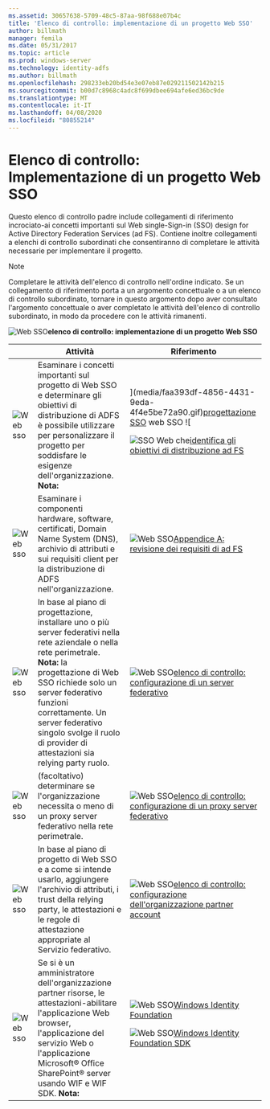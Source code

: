 ```yaml
---
ms.assetid: 30657638-5709-48c5-87aa-98f688e07b4c
title: 'Elenco di controllo: implementazione di un progetto Web SSO'
author: billmath
manager: femila
ms.date: 05/31/2017
ms.topic: article
ms.prod: windows-server
ms.technology: identity-adfs
ms.author: billmath
ms.openlocfilehash: 298233eb20bd54e3e07eb87e029211502142b215
ms.sourcegitcommit: b00d7c8968c4adc8f699dbee694afe6ed36bc9de
ms.translationtype: MT
ms.contentlocale: it-IT
ms.lasthandoff: 04/08/2020
ms.locfileid: "80855214"
---
```

# <a name="checklist-implementing-a-web-sso-design"></a>Elenco di controllo: Implementazione di un progetto Web SSO

Questo elenco di controllo padre include collegamenti di riferimento incrociato\-ai concetti importanti sul Web single\-Sign\-in \(SSO\) design for Active Directory Federation Services \(ad FS\). Contiene inoltre collegamenti a elenchi di controllo subordinati che consentiranno di completare le attività necessarie per implementare il progetto.  
  
> [!NOTE]  
> Completare le attività dell'elenco di controllo nell'ordine indicato. Se un collegamento di riferimento porta a un argomento concettuale o a un elenco di controllo subordinato, tornare in questo argomento dopo aver consultato l'argomento concettuale o aver completato le attività dell'elenco di controllo subordinato, in modo da procedere con le attività rimanenti.  
  
![Web SSO](media/2b05dce3-938f-4168-9b8f-1f4398cbdb9b.gif)**elenco di controllo: implementazione di un progetto Web SSO**  
  
||Attività|Riferimento|  
|-|--------|-------------|  
|![Web sso](media/icon_checkboxo.gif)|Esaminare i concetti importanti sul progetto di Web SSO e determinare gli obiettivi di distribuzione di ADFS è possibile utilizzare per personalizzare il progetto per soddisfare le esigenze dell'organizzazione. **Nota:**|](media/faa393df-4856-4431-9eda-4f4e5be72a90.gif)[progettazione SSO](https://technet.microsoft.com/library/dd807033.aspx) web SSO ![<p>![SSO Web che](media/faa393df-4856-4431-9eda-4f4e5be72a90.gif)[identifica gli obiettivi di distribuzione ad FS](https://technet.microsoft.com/library/dd807053.aspx)|  
|![Web sso](media/icon_checkboxo.gif)|Esaminare i componenti hardware, software, certificati, Domain Name System \(DNS\), archivio di attributi e sui requisiti client per la distribuzione di ADFS nell'organizzazione.|![Web SSO](media/faa393df-4856-4431-9eda-4f4e5be72a90.gif)[Appendice A: revisione dei requisiti di ad FS](https://technet.microsoft.com/library/ff678034.aspx)|  
|![Web sso](media/icon_checkboxo.gif)|In base al piano di progettazione, installare uno o più server federativi nella rete aziendale o nella rete perimetrale. **Nota:** la progettazione di Web SSO richiede solo un server federativo funzioni correttamente. Un server federativo singolo svolge il ruolo di provider di attestazioni sia relying party ruolo.|![Web SSO](media/bc6cea1a-1c6c-4124-8c8f-1df5adfe8c88.gif)[elenco di controllo: configurazione di un server federativo](Checklist--Setting-Up-a-Federation-Server.md)|  
|![Web sso](media/icon_checkboxo.gif)|\(facoltativo\) determinare se l'organizzazione necessita o meno di un proxy server federativo nella rete perimetrale.|![Web SSO](media/bc6cea1a-1c6c-4124-8c8f-1df5adfe8c88.gif)[elenco di controllo: configurazione di un proxy server federativo](Checklist--Setting-Up-a-Federation-Server-Proxy.md)|  
|![Web sso](media/icon_checkboxo.gif)|In base al piano di progetto di Web SSO e a come si intende usarlo, aggiungere l'archivio di attributi, i trust della relying party, le attestazioni e le regole di attestazione appropriate al Servizio federativo.|![Web SSO](media/bc6cea1a-1c6c-4124-8c8f-1df5adfe8c88.gif)[elenco di controllo: configurazione dell'organizzazione partner account](Checklist--Configuring-the-Account-Partner-Organization.md)|  
|![Web sso](media/icon_checkboxo.gif)|Se si è un amministratore dell'organizzazione partner risorse, le attestazioni\-abilitare l'applicazione Web browser, l'applicazione del servizio Web o l'applicazione Microsoft&reg; Office SharePoint&reg; server usando WIF e WIF SDK. **Nota:**|![Web SSO](media/faa393df-4856-4431-9eda-4f4e5be72a90.gif)[Windows Identity Foundation](https://go.microsoft.com/fwlink/?LinkId=122266)<p>![Web SSO](media/faa393df-4856-4431-9eda-4f4e5be72a90.gif)[Windows Identity Foundation SDK](https://go.microsoft.com/fwlink/?LinkId=122266)| 
